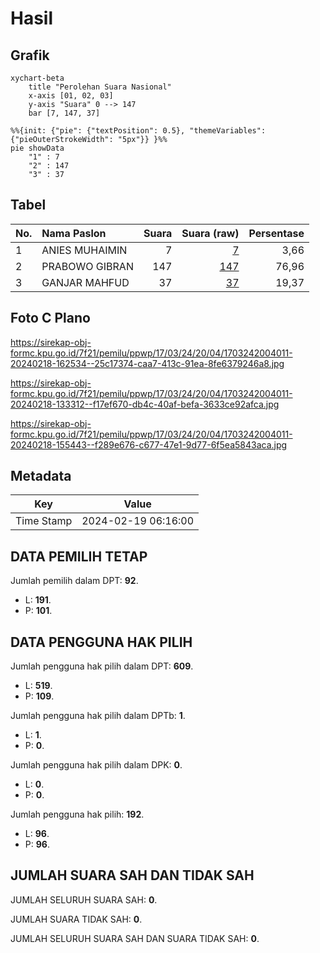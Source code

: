 # Hasil

## Grafik

```mermaid
xychart-beta
    title "Perolehan Suara Nasional"
    x-axis [01, 02, 03]
    y-axis "Suara" 0 --> 147
    bar [7, 147, 37]
```

```mermaid
%%{init: {"pie": {"textPosition": 0.5}, "themeVariables": {"pieOuterStrokeWidth": "5px"}} }%%
pie showData
    "1" : 7
    "2" : 147
    "3" : 37
```

## Tabel

| No. | Nama Paslon    | Suara | Suara (raw) | Persentase |
|:--- |:-------------- | -----:| -----------:| ----------:|
| 1   | ANIES MUHAIMIN | 7     | [7][p-1]    | 3,66       |
| 2   | PRABOWO GIBRAN | 147   | [147][p-2]  | 76,96      |
| 3   | GANJAR MAHFUD  | 37    | [37][p-3]   | 19,37      |


[p-1]: https://github.com/gigit-pemilu/pemilu-2024/blob/main/pilpres/hitung-suara/sub/17-bengkulu/sub/03-bengkulu-utara/sub/24-pinang-raya/sub/2004-bukit-makmur/sub/011-tps/sub/paslon-1.txt
[p-2]: https://github.com/gigit-pemilu/pemilu-2024/blob/main/pilpres/hitung-suara/sub/17-bengkulu/sub/03-bengkulu-utara/sub/24-pinang-raya/sub/2004-bukit-makmur/sub/011-tps/sub/paslon-2.txt
[p-3]: https://github.com/gigit-pemilu/pemilu-2024/blob/main/pilpres/hitung-suara/sub/17-bengkulu/sub/03-bengkulu-utara/sub/24-pinang-raya/sub/2004-bukit-makmur/sub/011-tps/sub/paslon-3.txt

## Foto C Plano

https://sirekap-obj-formc.kpu.go.id/7f21/pemilu/ppwp/17/03/24/20/04/1703242004011-20240218-162534--25c17374-caa7-413c-91ea-8fe6379246a8.jpg

https://sirekap-obj-formc.kpu.go.id/7f21/pemilu/ppwp/17/03/24/20/04/1703242004011-20240218-133312--f17ef670-db4c-40af-befa-3633ce92afca.jpg

https://sirekap-obj-formc.kpu.go.id/7f21/pemilu/ppwp/17/03/24/20/04/1703242004011-20240218-155443--f289e676-c677-47e1-9d77-6f5ea5843aca.jpg


## Metadata

| Key        | Value               |
| ---------- | ------------------- |
| Time Stamp | 2024-02-19 06:16:00 |


## DATA PEMILIH TETAP

Jumlah pemilih dalam DPT: **92**.
 * L: **191**.
 * P: **101**.

## DATA PENGGUNA HAK PILIH

Jumlah pengguna hak pilih dalam DPT: **609**.
 * L: **519**.
 * P: **109**.

Jumlah pengguna hak pilih dalam DPTb: **1**.
 * L: **1**.
 * P: **0**.

Jumlah pengguna hak pilih dalam DPK: **0**.
 * L: **0**.
 * P: **0**.

Jumlah pengguna hak pilih: **192**.
 * L: **96**.
 * P: **96**.

## JUMLAH SUARA SAH DAN TIDAK SAH

JUMLAH SELURUH SUARA SAH: **0**.

JUMLAH SUARA TIDAK SAH: **0**.

JUMLAH SELURUH SUARA SAH DAN SUARA TIDAK SAH: **0**.


